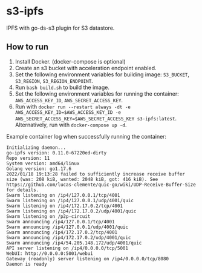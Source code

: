 # s3-ipfs
IPFS with go-ds-s3 plugin for S3 datastore.


## How to run

1. Install Docker. (docker-compose is optional)
2. Create an s3 bucket with acceleration endpoint enabled.
3. Set the following environment variables for building image: `S3_BUCKET`, `S3_REGION`, `S3_REGION_ENDPOINT`.
4. Run `bash build.sh` to build the image.
5. Set the following environment variables for running the container: `AWS_ACCESS_KEY_ID`, `AWS_SECRET_ACCESS_KEY`.
6. Run with `docker run --restart always -dt -e AWS_ACCESS_KEY_ID=$AWS_ACCESS_KEY_ID -e AWS_SECRET_ACCESS_KEY=$AWS_SECRET_ACCESS_KEY s3-ipfs:latest`. Alternatively, run with `docker-compose up -d`.

Example container log when successfully running the container:

```
Initializing daemon...
go-ipfs version: 0.11.0-67220ed-dirty
Repo version: 11
System version: amd64/linux
Golang version: go1.17.6
2022/01/18 19:13:28 failed to sufficiently increase receive buffer size (was: 208 kiB, wanted: 2048 kiB, got: 416 kiB). See https://github.com/lucas-clemente/quic-go/wiki/UDP-Receive-Buffer-Size for details.
Swarm listening on /ip4/127.0.0.1/tcp/4001
Swarm listening on /ip4/127.0.0.1/udp/4001/quic
Swarm listening on /ip4/172.17.0.2/tcp/4001
Swarm listening on /ip4/172.17.0.2/udp/4001/quic
Swarm listening on /p2p-circuit
Swarm announcing /ip4/127.0.0.1/tcp/4001
Swarm announcing /ip4/127.0.0.1/udp/4001/quic
Swarm announcing /ip4/172.17.0.2/tcp/4001
Swarm announcing /ip4/172.17.0.2/udp/4001/quic
Swarm announcing /ip4/54.205.148.172/udp/4001/quic
API server listening on /ip4/0.0.0.0/tcp/5001
WebUI: http://0.0.0.0:5001/webui
Gateway (readonly) server listening on /ip4/0.0.0.0/tcp/8080
Daemon is ready
```
